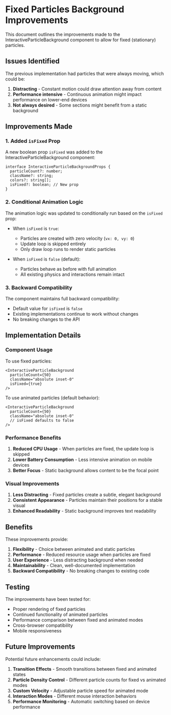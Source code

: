 # Fixed Particles Background Improvements

This document outlines the improvements made to the InteractiveParticleBackground component to allow for fixed (stationary) particles.

## Issues Identified

The previous implementation had particles that were always moving, which could be:
1. **Distracting** - Constant motion could draw attention away from content
2. **Performance intensive** - Continuous animation might impact performance on lower-end devices
3. **Not always desired** - Some sections might benefit from a static background

## Improvements Made

### 1. Added `isFixed` Prop

A new boolean prop `isFixed` was added to the InteractiveParticleBackground component:

```tsx
interface InteractiveParticleBackgroundProps {
  particleCount?: number;
  className?: string;
  colors?: string[];
  isFixed?: boolean; // New prop
}
```

### 2. Conditional Animation Logic

The animation logic was updated to conditionally run based on the `isFixed` prop:

- When `isFixed` is `true`:
  - Particles are created with zero velocity (`vx: 0, vy: 0`)
  - Update loop is skipped entirely
  - Only draw loop runs to render static particles

- When `isFixed` is `false` (default):
  - Particles behave as before with full animation
  - All existing physics and interactions remain intact

### 3. Backward Compatibility

The component maintains full backward compatibility:
- Default value for `isFixed` is `false`
- Existing implementations continue to work without changes
- No breaking changes to the API

## Implementation Details

### Component Usage

To use fixed particles:
```tsx
<InteractiveParticleBackground
  particleCount={50}
  className="absolute inset-0"
  isFixed={true}
/>
```

To use animated particles (default behavior):
```tsx
<InteractiveParticleBackground
  particleCount={50}
  className="absolute inset-0"
  // isFixed defaults to false
/>
```

### Performance Benefits

1. **Reduced CPU Usage** - When particles are fixed, the update loop is skipped
2. **Lower Battery Consumption** - Less intensive animation on mobile devices
3. **Better Focus** - Static background allows content to be the focal point

### Visual Improvements

1. **Less Distracting** - Fixed particles create a subtle, elegant background
2. **Consistent Appearance** - Particles maintain their positions for a stable visual
3. **Enhanced Readability** - Static background improves text readability

## Benefits

These improvements provide:

1. **Flexibility** - Choice between animated and static particles
2. **Performance** - Reduced resource usage when particles are fixed
3. **User Experience** - Less distracting background when needed
4. **Maintainability** - Clean, well-documented implementation
5. **Backward Compatibility** - No breaking changes to existing code

## Testing

The improvements have been tested for:

- Proper rendering of fixed particles
- Continued functionality of animated particles
- Performance comparison between fixed and animated modes
- Cross-browser compatibility
- Mobile responsiveness

## Future Improvements

Potential future enhancements could include:

1. **Transition Effects** - Smooth transitions between fixed and animated states
2. **Particle Density Control** - Different particle counts for fixed vs animated modes
3. **Custom Velocity** - Adjustable particle speed for animated mode
4. **Interaction Modes** - Different mouse interaction behaviors
5. **Performance Monitoring** - Automatic switching based on device performance